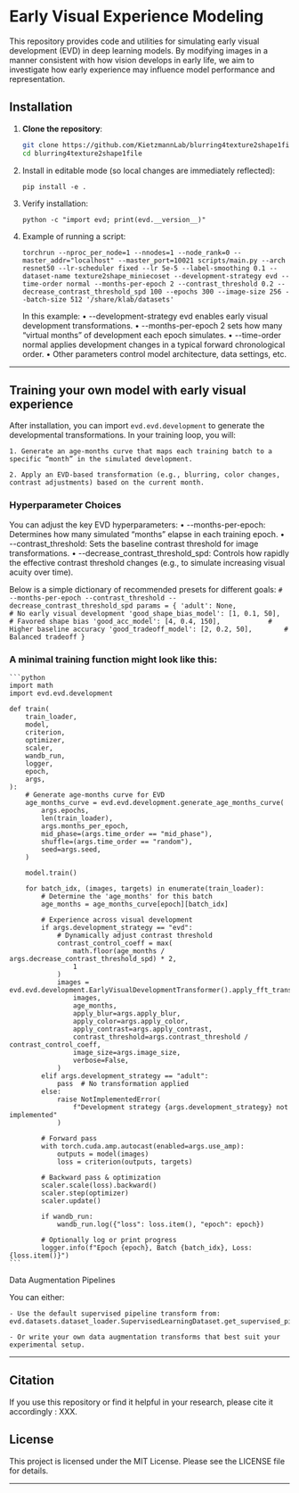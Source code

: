 # Early Visual Experience Modeling

This repository provides code and utilities for simulating early visual development (EVD) in deep learning models. By modifying images in a manner consistent with how vision develops in early life, we aim to investigate how early experience may influence model performance and representation.

## Installation

1. **Clone the repository**:
   ```bash
   git clone https://github.com/KietzmannLab/blurring4texture2shape1file.git
   cd blurring4texture2shape1file
    ```
2.	Install in editable mode (so local changes are immediately reflected):
    ```
    pip install -e .
    ```

3.	Verify installation:
    ```
    python -c "import evd; print(evd.__version__)"
    ```

4. Example of running a script:

    ```
    torchrun --nproc_per_node=1 --nnodes=1 --node_rank=0 --master_addr="localhost" --master_port=10021 scripts/main.py --arch resnet50 --lr-scheduler fixed --lr 5e-5 --label-smoothing 0.1 --dataset-name texture2shape_miniecoset --development-strategy evd --time-order normal --months-per-epoch 2 --contrast_threshold 0.2 --decrease_contrast_threshold_spd 100 --epochs 300 --image-size 256 --batch-size 512 '/share/klab/datasets'

    ```
    In this example:
	•	--development-strategy evd enables early visual development transformations.
	•	--months-per-epoch 2 sets how many “virtual months” of development each epoch simulates.
	•	--time-order normal applies development changes in a typical forward chronological order.
	•	Other parameters control model architecture, data settings, etc.
---

## Training your own model with early visual experience

After installation, you can import ```evd.evd.development``` to generate the developmental transformations. In your training loop, you will:

	1. Generate an age-months curve that maps each training batch to a specific “month” in the simulated development.

	2. Apply an EVD-based transformation (e.g., blurring, color changes, contrast adjustments) based on the current month.

### Hyperparameter Choices

You can adjust the key EVD hyperparameters:
	•	--months-per-epoch: Determines how many simulated “months” elapse in each training epoch.
	•	--contrast_threshold: Sets the baseline contrast threshold for image transformations.
	•	--decrease_contrast_threshold_spd: Controls how rapidly the effective contrast threshold changes (e.g., to simulate increasing visual acuity over time).

Below is a simple dictionary of recommended presets for different goals:
    ```
    # --months-per-epoch --contrast_threshold --decrease_contrast_threshold_spd
    params = {
        'adult': None,                              # No early visual development
        'good_shape_bias_model': [1, 0.1, 50],      # Favored shape bias
        'good_acc_model': [4, 0.4, 150],            # Higher baseline accuracy
        'good_tradeoff_model': [2, 0.2, 50],        # Balanced tradeoff
    }
    ```

### A minimal training function might look like this:

    
    ```python
    import math
    import evd.evd.development

    def train(
        train_loader,
        model,
        criterion,
        optimizer,
        scaler,
        wandb_run,
        logger,
        epoch,
        args,
    ):
        # Generate age-months curve for EVD
        age_months_curve = evd.evd.development.generate_age_months_curve(
            args.epochs,
            len(train_loader),
            args.months_per_epoch,
            mid_phase=(args.time_order == "mid_phase"),
            shuffle=(args.time_order == "random"),
            seed=args.seed,
        )
        
        model.train()
        
        for batch_idx, (images, targets) in enumerate(train_loader):
            # Determine the 'age_months' for this batch
            age_months = age_months_curve[epoch][batch_idx]
            
            # Experience across visual development
            if args.development_strategy == "evd":
                # Dynamically adjust contrast threshold
                contrast_control_coeff = max(
                    math.floor(age_months / args.decrease_contrast_threshold_spd) * 2, 
                    1
                )
                images = evd.evd.development.EarlyVisualDevelopmentTransformer().apply_fft_transformations(
                    images,
                    age_months,
                    apply_blur=args.apply_blur, 
                    apply_color=args.apply_color, 
                    apply_contrast=args.apply_contrast,
                    contrast_threshold=args.contrast_threshold / contrast_control_coeff,
                    image_size=args.image_size,
                    verbose=False,
                )
            elif args.development_strategy == "adult":
                pass  # No transformation applied
            else:
                raise NotImplementedError(
                    f"Development strategy {args.development_strategy} not implemented"
                )
            
            # Forward pass
            with torch.cuda.amp.autocast(enabled=args.use_amp):
                outputs = model(images)
                loss = criterion(outputs, targets)
            
            # Backward pass & optimization
            scaler.scale(loss).backward()
            scaler.step(optimizer)
            scaler.update()
            
            if wandb_run:
                wandb_run.log({"loss": loss.item(), "epoch": epoch})
            
            # Optionally log or print progress
            logger.info(f"Epoch {epoch}, Batch {batch_idx}, Loss: {loss.item()}")
    ```

Data Augmentation Pipelines

You can either:

	- Use the default supervised pipeline transform from: evd.datasets.dataset_loader.SupervisedLearningDataset.get_supervised_pipeline_transform

	- Or write your own data augmentation transforms that best suit your experimental setup.


---

## Citation

If you use this repository or find it helpful in your research, please cite it accordingly : XXX.

## License

This project is licensed under the MIT License. Please see the LICENSE file for details.


---